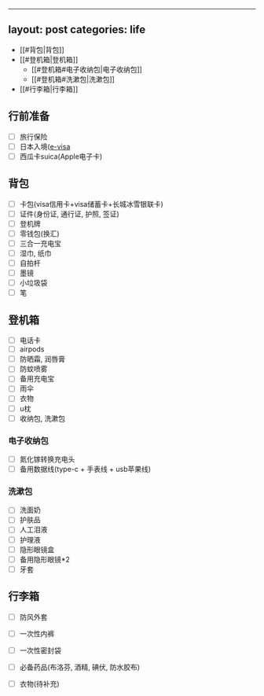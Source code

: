 ---
layout: post
categories: life
----------------

- [[#背包|背包]]
- [[#登机箱|登机箱]]
	- [[#登机箱#电子收纳包|电子收纳包]]
	- [[#登机箱#洗漱包|洗漱包]]
- [[#行李箱|行李箱]]

## 行前准备
- [ ] 旅行保险
- [ ] 日本入境([e-visa](https://www.evisa.mofa.go.jp/notification/login?access=Xa1D8vFSpkj67yWRPNyYE8KjbEvJQGU8)
- [ ] 西瓜卡suica(Apple电子卡)

## 背包
- [ ] 卡包(visa信用卡+visa储蓄卡+长城冰雪银联卡)
- [ ] 证件(身份证, 通行证, 护照, 签证)
- [ ] 登机牌
- [ ] 零钱包(换汇)
- [ ] 三合一充电宝
- [ ] 湿巾, 纸巾
- [ ] 自拍杆
- [ ] 墨镜
- [ ] 小垃圾袋
- [ ] 笔

## 登机箱
- [ ] 电话卡
- [ ] airpods
- [ ] 防晒霜, 润唇膏
- [ ] 防蚊喷雾
- [ ] 备用充电宝
- [ ] 雨伞
- [ ] 衣物
- [ ] u枕
- [ ] 收纳包, 洗漱包

### 电子收纳包
- [ ] 氮化镓转换充电头
- [ ] 备用数据线(type-c + 手表线 + usb苹果线)

### 洗漱包
- [ ] 洗面奶
- [ ] 护肤品
- [ ] 人工泪液
- [ ] 护理液
- [ ] 隐形眼镜盒
- [ ] 备用隐形眼镜*2
- [ ] 牙套

## 行李箱
- [ ] 防风外套
- [ ] 一次性内裤
- [ ] 一次性密封袋
- [ ] 必备药品(布洛芬, 酒精, 碘伏, 防水胶布)
- [ ] 衣物(待补充)




